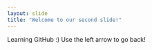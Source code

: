 ```yaml
---
layout: slide
title: "Welcome to our second slide!"
---
```

Learning GitHub :)
Use the left arrow to go back!
